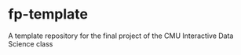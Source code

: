 # fp-template
A template repository for the final project of the CMU Interactive Data Science class
